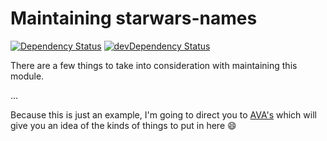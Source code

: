 # Maintaining starwars-names

[![Dependency Status][deps-badge]][deps]
[![devDependency Status][dev-deps-badge]][dev-deps]

There are a few things to take into consideration with maintaining this module.

...

Because this is just an example, I'm going to direct you to [AVA's][AVA] which will
give you an idea of the kinds of things to put in here :smile:

[deps-badge]: [https://david-dm.org/kentcdodds/starwars-names.svg]
[deps]: https://david-dm.org/kentcdodds/starwars-names
[dev-deps-badge]: https://david-dm.org/kentcdodds/starwars-names/dev-status.svg
[dev-deps]: https://david-dm.org/kentcdodds/starwars-names#info=devDependencies
[AVA]: https://github.com/avajs/ava/blob/a539c7e1b409778da138754825275be7778b5f7a/maintaining.md

